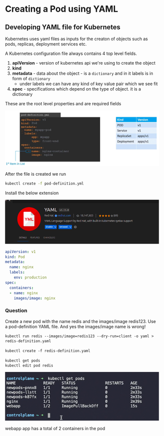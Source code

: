# Creating a Pod using YAML

## Developing YAML file for Kubernetes
Kubernetes uses yaml files as inputs for the creaton of objects such as pods, replicas, deployment services etc.

A Kubernetes configuration file always contains 4 top level fields.
1. **apiVersion** - version of kubernetes api we're using to create the object
2. **kind**
3. **metadata** - data about the object - is a `dictionary` and in it labels is in form of `dictionary` 
    - under labels we can have any kind of key value pair which we see fit
4. **spec** - specifications which depend on the type of object. it is a dictionary

These are the root level properties and are required fields 

![alt text](images/image-4.png)

After the file is created we run

```bash
kubectl create -f pod-definition.yml
```

Install the below extension

![alt text](images/image-5.png)


```yaml
apiVersion: v1
kind: Pod
metadata:
  name: nginx
  labels:
    env: production
spec:
  containers:
  - name: nginx
    images/image: nginx
```

### Question
Create a new pod with the name redis and the images/image redis123.
Use a pod-definition YAML file. And yes the images/image name is wrong!

```
kubectl run redis --images/image=redis123 --dry-run=client -o yaml > redis-definition.yaml

kubectl create -f redis-definition.yaml

kubectl get pods
kubectl edit pod redis
```

![alt text](images/image-6.png)

webapp app has a total of 2 containers in the pod